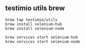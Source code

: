 ## testimio utils brew

```
brew tap testimio/utils
brew install selenium-hub
brew install selenium-node

brew services start selenium-hub
brew services start selenium-node
```
